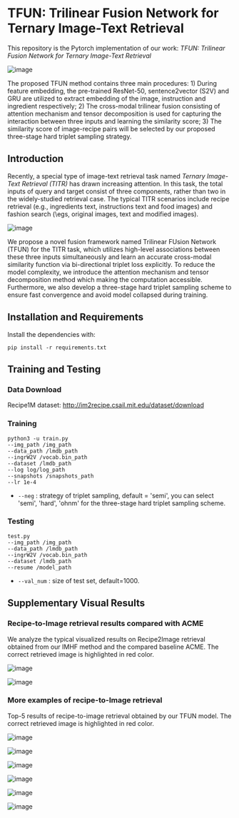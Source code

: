 # TFUN: Trilinear Fusion Network for Ternary Image-Text Retrieval

This repository is the Pytorch implementation of our work: *TFUN: Trilinear Fusion Network for Ternary Image-Text Retrieval* 

![image](https://github.com/CFM-MSG/Code_TFUN/blob/main/img/framework.png)

The proposed TFUN method contains three main procedures: 1) During feature embedding, the pre-trained ResNet-50, sentence2vector (S2V) and GRU are utilized to extract embedding of the image, instruction and ingredient respectively; 2) The cross-modal trilinear fusion consisting of attention mechanism and tensor decomposition is used for capturing the interaction between three inputs and learning the similarity score; 3) The similarity score of image-recipe pairs will be selected by our proposed three-stage hard triplet sampling strategy.

## Introduction

Recently, a special type of image-text retrieval task named *Ternary Image-Text Retrieval (TITR)* has drawn increasing attention. In this task, the total inputs of query and target consist of three components, rather than two in the widely-studied retrieval case. The typical TITR scenarios include recipe retrieval (e.g., ingredients text, instructions text and food images) and fashion search (\egs, original images,  text and modified images). 

![image](https://github.com/CFM-MSG/Code_TFUN/blob/main/img/retrieval_titr.png)

We propose a novel fusion framework named Trilinear FUsion Network (TFUN) for the TITR task, which utilizes high-level associations between these three inputs simultaneously and learn an accurate cross-modal similarity function via bi-directional triplet loss explicitly. To reduce the model complexity, we introduce the attention mechanism and tensor decomposition method which making the computation accessible. Furthermore, we also develop a three-stage hard triplet sampling scheme to ensure fast convergence and avoid model collapsed during training.

## Installation and Requirements

Install the dependencies with:

```shell
pip install -r requirements.txt
```

## Training and Testing

### Data Download

Recipe1M dataset: http://im2recipe.csail.mit.edu/dataset/download

### Training

```shell
python3 -u train.py
--img_path /img_path
--data_path /lmdb_path
--ingrW2V /vocab.bin_path
--dataset /lmdb_path
--log log/log_path
--snapshots /snapshots_path
--lr 1e-4 
```

* `--neg` : strategy of triplet sampling, default = 'semi', you can select 'semi', 'hard', 'ohnm' for the three-stage hard triplet sampling scheme.

### Testing

```shell
test.py
--img_path /img_path
--data_path /lmdb_path
--ingrW2V /vocab.bin_path
--dataset /lmdb_path
--resume /model_path
```

* `--val_num` : size of test set, default=1000.

## Supplementary Visual Results

### Recipe-to-Image retrieval results compared with ACME

We analyze the typical visualized results on Recipe2Image retrieval obtained from our IMHF method and the compared baseline ACME. The correct retrieved image is highlighted in red color.

![image](https://github.com/CFM-MSG/Code_TFUN/blob/main/img/comparision1.png)

![image](https://github.com/CFM-MSG/Code_TFUN/blob/main/img/comparision2.png)

### More examples of recipe-to-Image retrieval

Top-5 results of recipe-to-image retrieval obtained by our TFUN model. The correct retrieved image is highlighted in red color.

![image](https://github.com/CFM-MSG/Code_TFUN/blob/main/img/t2i_0.png)

![image](https://github.com/CFM-MSG/Code_TFUN/blob/main/img/t2i_1.png)

![image](https://github.com/CFM-MSG/Code_TFUN/blob/main/img/t2i_2.png)

![image](https://github.com/CFM-MSG/Code_TFUN/blob/main/img/t2i_3.png)

![image](https://github.com/CFM-MSG/Code_TFUN/blob/main/img/t2i_4.png)

![image](https://github.com/CFM-MSG/Code_TFUN/blob/main/img/t2i_fashion.png)

### 



